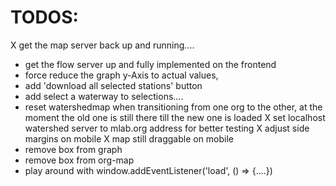 # TODOS:

X get the map server back up and running....

- get the flow server up and fully implemented on the frontend
- force reduce the graph y-Axis to actual values,
- add 'download all selected stations' button
- add select a waterway to selections....
- reset watershedmap when transitioning from one org to the other, at the moment the old one is still there till the new one is loaded
  X set localhost watershed server to mlab.org address for better testing
  X adjust side margins on mobile
  X map still draggable on mobile
- remove box from graph
- remove box from org-map
- play around with window.addEventListener('load', () => {....})
